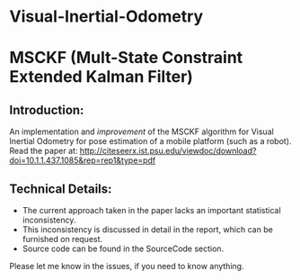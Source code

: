 # Visual-Inertial-Odometry

# MSCKF (Mult-State Constraint Extended Kalman Filter)

## Introduction:
An implementation and *improvement* of the MSCKF algorithm for Visual Inertial Odometry for pose estimation of a mobile platform (such as a robot).
Read the paper at: http://citeseerx.ist.psu.edu/viewdoc/download?doi=10.1.1.437.1085&rep=rep1&type=pdf

## Technical Details:
- The current approach taken in the paper lacks an important statistical inconsistency.
- This inconsistency is discussed in detail in the report, which can be furnished on request.
- Source code can be found in the SourceCode section.

Please let me know in the issues, if you need to know anything.
